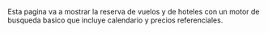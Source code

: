 Esta pagina va a mostrar la reserva de vuelos y de hoteles con un motor de busqueda basico que incluye calendario y precios referenciales.
